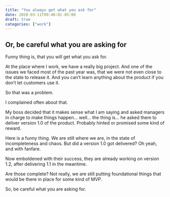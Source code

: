 ```yaml
---
title: "You always get what you ask for"
date: 2020-03-11T09:40:01-05:00
draft: true
categories: ["work"]
---
```


## Or, be careful what you are asking for

Funny thing is, that you will get what you ask for. 

At the place where I work, we have a really big project. And one of the issues we faced most of the past year was, that we were not even close to the state to release it. And you can’t learn anything about the product if you don’t let customers use it. 

So that was a problem. 

I complained often about that. 

My boss decided that it makes sense what I am saying and asked managers in charge to make things happen... well... the thing is... he asked them to deliver version 1.0 of the product. Probably hinted or promised some kind of reward.

Here is a funny thing. We are still where we are, in the state of incompleteness and chaos. But did a version 1.0 got delivered? Oh yeah, and with fanfare.

Now emboldened with their success, they are already working on version 1.2, after delivering 1.1 in the meantime. 

Are those complete? Not really, we are still putting foundational things that would be there in place for some kind of MVP.

So, be careful what you are asking for.

